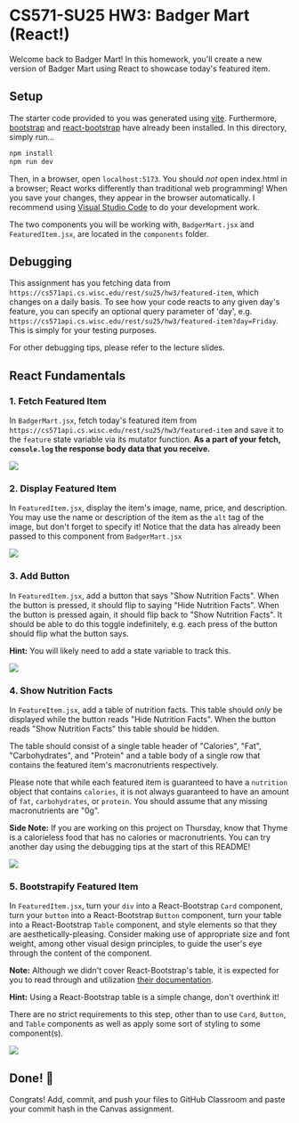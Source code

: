 # CS571-SU25 HW3: Badger Mart (React!)

Welcome back to Badger Mart! In this homework, you'll create a new version of Badger Mart using React to showcase today's featured item.

## Setup

The starter code provided to you was generated using [vite](https://vitejs.dev/guide/). Furthermore, [bootstrap](https://www.npmjs.com/package/bootstrap) and [react-bootstrap](https://www.npmjs.com/package/react-bootstrap) have already been installed. In this directory, simply run...

```bash
npm install
npm run dev
```

Then, in a browser, open `localhost:5173`. You should *not* open index.html in a browser; React works differently than traditional web programming! When you save your changes, they appear in the browser automatically. I recommend using [Visual Studio Code](https://code.visualstudio.com/) to do your development work.

The two components you will be working with, `BadgerMart.jsx` and `FeaturedItem.jsx`, are located in the `components` folder.

## Debugging

This assignment has you fetching data from `https://cs571api.cs.wisc.edu/rest/su25/hw3/featured-item`, which changes on a daily basis. To see how your code reacts to any given day's feature, you can specify an optional query parameter of 'day', e.g. `https://cs571api.cs.wisc.edu/rest/su25/hw3/featured-item?day=Friday`. This is simply for your testing purposes.

For other debugging tips, please refer to the lecture slides.

## React Fundamentals

### 1. Fetch Featured Item

In `BadgerMart.jsx`, fetch today's featured item from `https://cs571api.cs.wisc.edu/rest/su25/hw3/featured-item` and save it to the `feature` state variable via its mutator function. **As a part of your fetch, `console.log` the response body data that you receive.**

![](_figures/step1.png)

### 2. Display Featured Item

In `FeaturedItem.jsx`, display the item's image, name, price, and description. You may use the name or description of the item as the `alt` tag of the image, but don't forget to specify it! Notice that the data has already been passed to this component from `BadgerMart.jsx`

![](_figures/step2.png)

### 3. Add Button

In `FeaturedItem.jsx`, add a button that says "Show Nutrition Facts". When the button is pressed, it should flip to saying "Hide Nutrition Facts". When the button is pressed again, it should flip back to "Show Nutrition Facts". It should be able to do this toggle indefinitely, e.g. each press of the button should flip what the button says.

**Hint:** You will likely need to add a state variable to track this.

![](_figures/step3.png)

### 4. Show Nutrition Facts

In `FeatureItem.jsx`, add a table of nutrition facts. This table should *only* be displayed while the button reads "Hide Nutrition Facts". When the button reads "Show Nutrition Facts" this table should be hidden.

The table should consist of a single table header of "Calories", "Fat", "Carbohydrates", and "Protein" and a table body of a single row that contains the featured item's macronutrients respectively.

Please note that while each featured item is guaranteed to have a `nutrition` object that contains `calories`, it is not always guaranteed to have an amount of `fat`, `carbohydrates`, or `protein`. You should assume that any missing macronutrients are "0g".

**Side Note:** If you are working on this project on Thursday, know that Thyme is a calorieless food that has no calories or macronutrients. You can try another day using the debugging tips at the start of this README!

![](_figures/step4.png)

### 5. Bootstrapify Featured Item

In `FeaturedItem.jsx`, turn your `div` into a React-Bootstrap `Card` component, turn your `button` into a React-Bootstrap `Button` component, turn your table into a React-Bootstrap `Table` component, and style elements so that they are aesthetically-pleasing. Consider making use of appropriate size and font weight, among other visual design principles, to guide the user's eye through the content of the component.

**Note:** Although we didn't cover React-Bootstrap's table, it is expected for you to read through and utilization [their documentation](https://react-bootstrap.github.io/docs/components/table).

**Hint:** Using a React-Bootstrap table is a simple change, don't overthink it!

There are no strict requirements to this step, other than to use `Card`, `Button`, and `Table` components as well as apply some sort of styling to some component(s).

![](_figures/step5.png)

## Done! 🥳

Congrats! Add, commit, and push your files to GitHub Classroom and paste your commit hash in the Canvas assignment.